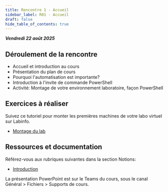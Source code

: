 ```yaml
---
title: Rencontre 1 - Accueil
sidebar_label: R01 - Accueil
draft: false
hide_table_of_contents: true
---
```


***Vendredi 22 août 2025***

## Déroulement de la rencontre

- Accueil et introduction au cours
- Présentation du plan de cours
- Pourquoi l'automatisation est importante?
- Introduction à l'invite de commande PowerShell
- Activité: Montage de votre environnement laboratoire, façon PowerShell

## Exercices à réaliser

Suivez ce tutoriel pour monter les premières machines de votre labo virtuel sur Labinfo.
- [Montage du lab](/exercices/montage-lab)



## Ressources et documentation

Référez-vous aux rubriques suivantes dans la section Notions:

- [Introduction](/notions/intro)

La présentation PowerPoint est sur le Teams du cours, sous le canal Général > Fichiers > Supports de cours.
